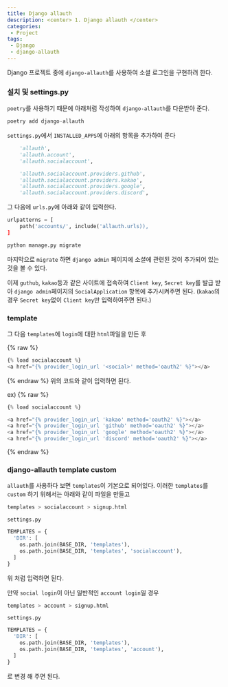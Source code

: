 ```yaml
---
title: Django allauth
description: <center> 1. Django allauth </center>
categories:
 - Project
tags:
 - Django
 - django-allauth
---
```


Django 프로젝트 중에 `django-allauth`를 사용하여 소셜 로그인을 구현하려 한다.

### 설치 및 settings.py

`poetry`를 사용하기 때문에 아래처럼 작성하여 `django-allauth`를 다운받아 준다.
```python
poetry add django-allauth
```


`settings.py`에서 `INSTALLED_APPS`에 아래의 항목을 추가하여 준다
```python
    'allauth',
    'allauth.account',
    'allauth.socialaccount',

    'allauth.socialaccount.providers.github',
    'allauth.socialaccount.providers.kakao',
    'allauth.socialaccount.providers.google',
    'allauth.socialaccount.providers.discord',
```
그 다음에 `urls.py`에 아래와 같이 입력한다.

```python
urlpatterns = [
    path('accounts/', include('allauth.urls)),
]
```


```python
python manage.py migrate
```
마지막으로 `migrate` 하면 `django admin` 페이지에 소셜에 관련된 것이 추가되어 있는것을 볼 수 있다.

이제 `guthub`, `kakao`등과 같은 사이트에 접속하여 `Client key`, `Secret key`를
발급 받아 `django admin`페이지의 `SocialApplication` 항목에 추가시켜주면 된다.
(`kakao`의 경우 `Secret key`없이 `Client key`만 입력하여주면 된다.)

### template

그 다음 `templates`에 `login`에 대한 `html`파일을 만든 후

{% raw %}
```python
{% load socialaccount %}
<a href="{% provider_login_url '<social>' method='oauth2' %}"></a>
```
{% endraw %}
위의 코드와 같이 입력하면 된다.


ex)
{% raw %}
```python
{% load socialaccount %}

<a href="{% provider_login_url 'kakao' method='oauth2' %}"></a>
<a href="{% provider_login_url 'github' method='oauth2' %}"></a>
<a href="{% provider_login_url 'google' method='oauth2' %}"></a>
<a href="{% provider_login_url 'discord' method='oauth2' %}"></a>
```
{% endraw %}


### django-allauth template custom

`allauth`를 사용하다 보면 `templates`이 기본으로 되어있다. 이러한 `templates`를 `custom`
하기 위해서는 아래와 같이 파일을 만들고

```bash
templates > socialaccount > signup.html
```

`settings.py`

```python
TEMPLATES = {
  'DIR': [
    os.path.join(BASE_DIR, 'templates'),
    os.path.join(BASE_DIR, 'templates', 'socialaccount'),
  ]
}
```
위 처럼 입력하면 된다.

만약 `social login`이 아닌 일반적인 `account login`일 경우

```bash
templates > account > signup.html
```

`settings.py`

```python
TEMPLATES = {
  'DIR': [
    os.path.join(BASE_DIR, 'templates'),
    os.path.join(BASE_DIR, 'templates', 'account'),
  ]
}
```
로 변경 해 주면 된다.
